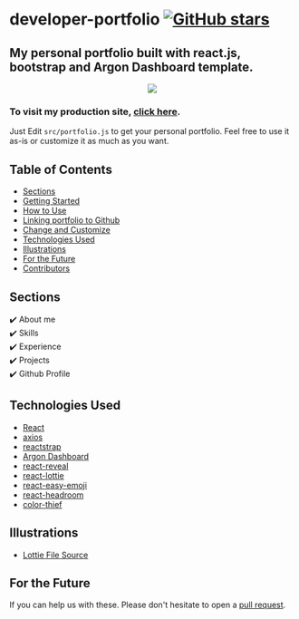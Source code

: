 # developer-portfolio <a href="https://github.com/farinas09/portfolio/main/LICENSE"><img alt="GitHub stars" src="https://img.shields.io/github/stars/farinas09/portfolio"></a> 
## My personal portfolio built with react.js, bootstrap and Argon Dashboard template.

<p align="center">
  <kbd>
    <img src="https://github.com/farinas09/portfolio/blob/main/picture.PNG"></img>
  </kbd>
</p>

### To visit my production site, **[click here](https://farinas09.github.io/portfolio/)**.

Just Edit `src/portfolio.js` to get your personal portfolio. Feel free to use it as-is or customize it as much as you want.

## Table of Contents
- [Sections](#sections)
- [Getting Started](#getting-started)
- [How to Use](#how-to-use)
- [Linking portfolio to Github](#linking-portfolio-to-github)
- [Change and Customize](#change-and-customize-every-section-according-to-your-need)
- [Technologies Used](#technologies-used)
- [Illustrations](#illustrations)
- [For the Future](#for-the-future)
- [Contributors](#project-maintainers)

## Sections
✔️ About me\
✔️ Skills\
✔️ Experience\
✔️ Projects\
✔️ Github Profile



## Technologies Used 

- [React](https://reactjs.org/)
- [axios](https://www.npmjs.com/package/axios)
- [reactstrap](https://reactstrap.github.io/)
- [Argon Dashboard](https://www.creative-tim.com/product/argon-dashboard)
- [react-reveal](https://www.react-reveal.com/)
- [react-lottie](https://www.npmjs.com/package/react-lottie)
- [react-easy-emoji](https://github.com/appfigures/react-easy-emoji)
- [react-headroom](https://github.com/KyleAMathews/react-headroom)
- [color-thief](https://github.com/lokesh/color-thief)

## Illustrations
- [Lottie File Source](https://lottiefiles.com)

## For the Future
If you can help us with these. Please don't hesitate to open a [pull request](https://github.com/saadpasta/developerFolio/pulls).
